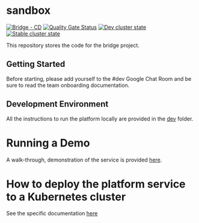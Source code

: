 # sandbox  

[![Bridge - CD](https://github.com/5733d9e2be6485d52ffa08870cabdee0/sandbox/actions/workflows/CD.yml/badge.svg)](https://github.com/5733d9e2be6485d52ffa08870cabdee0/sandbox/actions/workflows/CD.yml)
[![Quality Gate Status](https://sonarcloud.io/api/project_badges/measure?project=5733d9e2be6485d52ffa08870cabdee0_sandbox&metric=alert_status)](https://sonarcloud.io/summary/new_code?id=5733d9e2be6485d52ffa08870cabdee0_sandbox)
[![Dev cluster state](https://github.com/5733d9e2be6485d52ffa08870cabdee0/sandbox/actions/workflows/dev-cluster-check.yml/badge.svg)](https://github.com/5733d9e2be6485d52ffa08870cabdee0/sandbox/actions/workflows/dev-cluster-check.yml)
[![Stable cluster state](https://github.com/5733d9e2be6485d52ffa08870cabdee0/sandbox/actions/workflows/stable-cluster-check.yml/badge.svg)](https://github.com/5733d9e2be6485d52ffa08870cabdee0/sandbox/actions/workflows/stable-cluster-check.yml)

This repository stores the code for the bridge project.

## Getting Started

Before starting, please add yourself to the #dev Google Chat Room and be sure to read the team onboarding documentation.

## Development Environment

All the instructions to run the platform locally are provided in the [dev](dev) folder.

# Running a Demo 

A walk-through, demonstration of the service is provided [here](DEMO.md).

# How to deploy the platform service to a Kubernetes cluster

See the specific documentation [here](kustomize/README.md)
